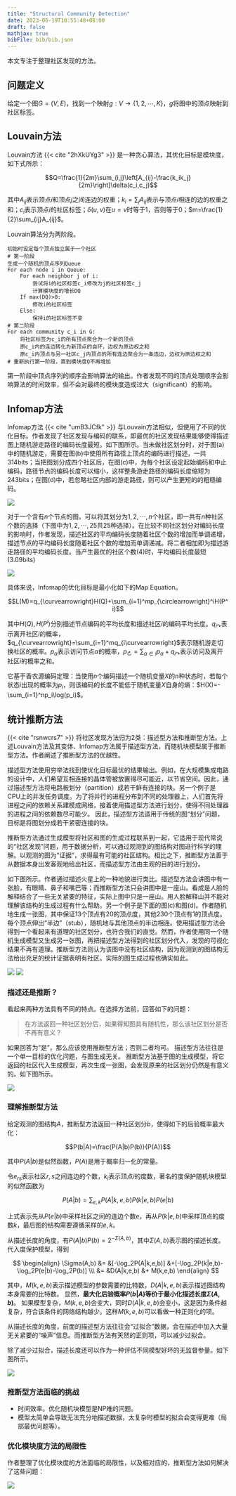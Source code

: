 ```yaml
---
title: "Structural Community Detection"
date: 2023-06-19T10:55:48+08:00
draft: false
mathjax: true
bibFile: bib/bib.json
---
```


<!-- 本文专注于解释社区发现的两个经典算法：Louvain方法和Infomap方法。 -->
本文专注于整理社区发现的方法。

## 问题定义

给定一个图$G=(V,E)$，找到一个映射$g:V\to \{1,2,\cdots,K\}$，$g$将图中的顶点映射到社区标签。

## Louvain方法

Louvain方法 {{< cite "2hXkUYg3" >}} 是一种贪心算法，其优化目标是模块度，如下式所示：

$$Q=\frac{1}{2m}\sum_{i,j}\left[A_{ij}-\frac{k_ik_j}{2m}\right]\delta(c_i,c_j)$$

其中$A_{ij}$表示顶点$i$和顶点$j$之间连边的权重；$k_i=\sum_jA_{ij}$表示与顶点$i$相连的边的权重之和；$c_i$表示顶点$i$的社区标签；$\delta(u,v)$在$u=v$时等于1，否则等于0；$m=\frac{1}{2}\sum_{ij}A_{ij}$。

Louvain算法分为两阶段。
```
初始时设定每个顶点独立属于一个社区
# 第一阶段
生成一个随机的顶点序列Queue
For each node i in Queue:
    For each neighbor j of i:
        尝试将i的社区标签c_i修改为j的社区标签c_j
        计算模块度的增长DQ
    If max(DQ)>0:
        修改i的社区标签
    Else:
        保持i的社区标签不变
# 第二阶段
For each community c_i in G:
    将社区标签为c_i的所有顶点聚合为一个新的顶点
    原c_i内的连边转化为新顶点的自环，边权为原边权之和
    原c_i内顶点与另一社区c_j内顶点的所有连边聚合为一条连边，边权为原边权之和
# 重新执行第一阶段，直到模块度Q不再增加
```

第一阶段中顶点序列的顺序会影响算法的输出。作者发现不同的顶点处理顺序会影响算法的时间效率，但不会对最终的模块度造成过大（significant）的影响。

## Infomap方法

Infomap方法 {{< cite "umB3JCfk" >}} 与Louvain方法相似，但使用了不同的优化目标。作者发现了社区发现与编码的联系，即最优的社区发现结果能够使得描述图上随机游走路径的编码长度最短。如下图所示。当未做社区划分时，对于图(a)中的随机游走，需要在图(b)中使用所有路径上顶点的编码进行描述，一共$314$bits；当把图划分成四个社区后，在图(c)中，为每个社区设定起始编码和中止编码，路径节点的编码长度可以缩小，这样整条游走路径的编码长度缩短为$243$bits；在图(d)中，若忽略社区内部的游走路径，则可以产生更短的的粗糙编码。

<img src="https://raw.githubusercontent.com/yliuhz/blogs/master/content/posts/images/iShot_2023-06-20_10.36.17.png" />

对于一个含有$n$个节点的图，可以将其划分为$1,2,\cdots,n$个社区，即一共有$n$种社区个数的选择（下图中为$1,2,\cdots,25$共25种选择）。在比较不同社区划分对编码长度的影响时，作者发现，描述社区的平均编码长度随着社区个数的增加而单调递增，描述节点的平均编码长度随着社区个数的增加而单调递减。将二者相加即为描述游走路径的平均编码长度。当产生最优的社区个数($4$)时，平均编码长度最短($3.09$bits)

<img src="https://raw.githubusercontent.com/yliuhz/blogs/master/content/posts/images/iShot_2023-06-20_10.36.29.png" />

具体来说，Infomap的优化目标是最小化如下的Map Equation。

$$L(M)=q_{\curvearrowright}H(Q)+\sum_{i=1}^mp_{\circlearrowright}^iH(P^i)$$

其中$H(Q),H(P^i)$分别描述节点编码的平均长度和描述社区$i$的编码平均长度。$q_{i\curvearrowright}$表示离开社区$i$的概率，$q_{\curvearrowright}=\sum_{i=1}^mq_{i\curvearrowright}$表示随机游走切换社区的概率。$p_{\alpha}$表示访问节点$\alpha$的概率，$p_{\circlearrowright}=\sum_{\alpha\in i}p_{\alpha}+q_{i\curvearrowright}$表示访问及离开社区$i$的概率之和。

它基于香农源编码定理：当使用$n$个编码描述一个随机变量$X$的$n$种状态时，若每个状态$i$出现的概率为$p_i$，则该编码的长度不能低于随机变量$X$自身的熵：$H(X)=-\sum_{i=1}^np_i\log(p_i)$。

## 统计推断方法

{{< cite "rsnwcrs7" >}} 将社区发现方法归为2类：描述型方法和推断型方法。上述Louvain方法及其变体、Infomap方法属于描述型方法，而随机块模型属于推断型方法。作者阐述了推断型方法的优越性。

描述型方法使用穷举法找到使优化目标最优的结果输出。例如，在大规模集成电路的设计中，人们希望互相连接的晶体管被放置得尽可能近，以节省空间。因此，通过描述型方法将电路板划分（partition）成若干鲜有连接的块。另一个例子是CPU上的并发任务调度。为了将并行的进程分布到不同的处理器上，人们首先将进程之间的依赖关系建模成网络，接着使用描述型方法进行划分，使得不同处理器的进程之间的依赖数尽可能少。
因此，描述型方法适用于传统的图“划分”问题，目标是将图划分成若干紧密连接的块。

推断型方法通过生成模型将社区和图的生成过程联系到一起，它适用于现代常说的“社区发现”问题，用于数据分析，可以通过观测到的图结构对图进行科学的理解。以观测的图为“证据”，求得最有可能的社区结构。相比之下，推断型方法善于从数据本身出发客观地给出社区，而描述型方法由主观的目的进行划分。

如下图所示。作者通过描述火星上的一种地貌进行类比。描述型方法会讲图中有一张脸，有眼睛、鼻子和嘴巴等；而推断型方法只会讲图中是一座山。看成是人脸的解释结合了一些无关紧要的特征，实际上图中只是一座山。用人脸解释山并不能对理解该结构的生成过程有什么帮助。另一个例子是下面的图(c)和图(d)。作者随机地生成一张图，其中保证13个顶点有20的顶点度，其他230个顶点有1的顶点度。每个顶点伸出“半边”（stub），随机地与其他顶点的半边相连。使用描述型方法会得到一个看起来有道理的社区划分，也符合我们的直觉。然而，作者使用同一个随机生成模型又生成另一张图，再把描述型方法得到的社区划分代入，发现的可视化结果不再有道理。推断型方法则认为该图中没有社区结构，因为观测到的图结构无法给出充足的统计证据表明有社区。实际的图生成过程也确实如此。

<img src="https://raw.githubusercontent.com/yliuhz/blogs/master/content/posts/images/iShot_2023-09-03_10.48.36.png" />

<img src="https://raw.githubusercontent.com/yliuhz/blogs/master/content/posts/images/iShot_2023-09-03_11.00.12.png" />

### 描述还是推断？

看起来两种方法具有不同的特点。在选择方法前，回答如下的问题：

> 在方法返回一种社区划分后，如果得知图具有随机性，那么该社区划分是否不再有意义？

如果回答为“是”，那么应该使用推断型方法；否则二者均可。
描述型方法往往是一个单一目标的优化问题，与图生成无关。
推断型方法基于图的生成模型，将它返回的社区代入生成模型，再次生成一张图，会发现原来的社区划分仍然是有意义的。如下图所示。

<img src="https://raw.githubusercontent.com/yliuhz/blogs/master/content/posts/images/iShot_2023-09-03_11.09.29.png" />

### 理解推断型方法

给定观测的图结构$A$，推断型方法返回一种社区划分$b$，使得如下的后验概率最大化：

$$P(b|A)=\frac{P(A|b)P(b)}{P(A)}$$

其中$P(A|b)$是似然函数，$P(A)$是用于概率归一化的常量。

令$e_{rs}$表示社区$r,s$之间连边的个数，$k_i$表示顶点$i$的度数，著名的度保护随机块模型的似然函数为

$$P(A|b)=\sum_{e,k}P(A|k,e,b)P(k|e,b)P(e|b)$$

上式表示先从$P(e|b)$中采样社区之间的连边个数$e$，再从$P(k|e,b)$中采样顶点的度数$k$，最后图的结构需要遵循采样的$e,k$。

从描述长度的角度，有$P(A|b)P(b)=2^{-\Sigma(A,b)}$，其中$\Sigma(A,b)$表示图的描述长度。代入度保护模型，得到

$$
\begin{align}
\Sigma(A,b) &= &[-\log_2P(A|k,e,b)] &+[-\log_2P(k|e,b)-\log_2P(e|b)-\log_2P(b)] \\\
&= &D(A|k,e,b) &+ M(k,e,b)
\end{align}
$$

其中，$M(k,e,b)$表示描述模型的参数需要的比特数，$D(A|k,e,b)$表示描述图结构本身需要的比特数。
显然，**最大化后验概率$P(b|A)$等价于最小化描述长度$\Sigma(A,b)$**。
如果模型复杂，$M(k,e,b)$会变大，同时$D(A|k,e,b)$会变小，这是因为条件越复杂，符合该条件的网络结构越少。这样$M(k,e,b)$可以看做一种正则化的项。

从描述长度的角度，前面的描述型方法往往会“过拟合”数据，会在描述中加入大量无关紧要的“噪声”信息。而推断型方法有天然的正则项，可以减少过拟合。

除了减少过拟合，描述长度还可以作为一种评估不同模型好坏的无监督参量。如下图所示。

<img src="https://raw.githubusercontent.com/yliuhz/blogs/master/content/posts/images/iShot_2023-09-03_11.45.30.png" />

### 推断型方法面临的挑战

- 时间效率。优化随机块模型是NP难的问题。
- 模型太简单会导致无法充分地描述数据，太复杂时模型的拟合会变得更难（局部最优问题等）。

### 优化模块度方法的局限性

作者整理了优化模块度的方法面临的局限性，以及相对应的，推断型方法如何解决了这些问题：

<img src="https://raw.githubusercontent.com/yliuhz/blogs/master/content/posts/images/iShot_2023-09-03_11.54.10.png" />